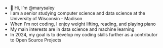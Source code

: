 - 👋 Hi, I’m @marysaley
- I am a senior studying computer science and data science at the University of Wisconsin - Madison
- When I'm not coding, I enjoy weight lifting, reading, and playing piano
- My main interests are in data science and machine learning
- In 2024, my goal is to develop my coding skills further as a contributor to Open Source Projects

<!---
marysaley/marysaley is a ✨ special ✨ repository because its `README.md` (this file) appears on your GitHub profile.
You can click the Preview link to take a look at your changes.
--->
